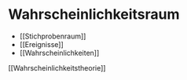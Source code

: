 # Wahrscheinlichkeitsraum
+ [[Stichprobenraum]]
+ [[Ereignisse]]
+ [[Wahrscheinlichkeiten]]

[[Wahrscheinlichkeitstheorie]]